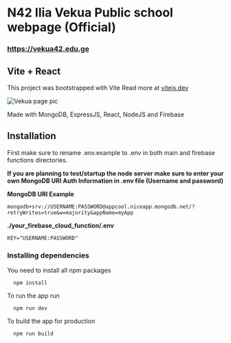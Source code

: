 # N42 Ilia Vekua Public school webpage (Official)
### https://vekua42.edu.ge

## Vite + React

This project was bootstrapped with Vite
Read more at [vitejs.dev](https://vitejs.dev/)

![Vekua page pic](https://github.com/user-attachments/assets/27b6f4ba-6b65-49aa-89fb-fa778c7a4486)

Made with MongoDB, ExpressJS, React, NodeJS and Firebase

## Installation

First make sure to rename .env.example to .env in both main and firebase functions directories.

**If you are planning to test/startup the node server make sure to enter your own MongoDB URI Auth Information in .env file (Username and password)**

**MongoDB URI Example**
```
mongodb+srv://USERNAME:PASSWORD@appcool.niceapp.mongodb.net/?retryWrites=true&w=majority&appName=myApp
```

**./your_firebase_cloud_function/.env**
```
KEY="USERNAME:PASSWORD"
```

### Installing dependencies

You need to install all npm packages
```
  npm install
```

To run the app run
```
  npm run dev
```

To build the app for production
```
  npm run build
```

